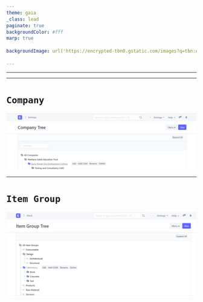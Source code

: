 ```yaml
---
theme: gaia
_class: lead
paginate: true
backgroundColor: #fff
marp: true

backgroundImage: url('https://encrypted-tbn0.gstatic.com/images?q=tbn:ANd9GcSKFcfc3lLfpbn8A5tdeEJ1htvfSaduvEn1Lg&usqp=CAU')

---
```

<!--
https://external-content.duckduckgo.com/iu/?u=https%3A%2F%2Ftse4.mm.bing.net%2Fth%3Fid%3DOIP.mYmv9Fjh8mJGHh5mvocmNQHaFj%26pid%3DApi&f=1

![bg left:40% 70%](https://marp.app/assets/marp.svg)

# **Marp**

Markdown Presentation Ecosystem

https://marp.app/ 
-->

---

<!--
# How to write slides

Split pages by horizontal ruler (`---`). It's very simple! :satisfied:
-->

---




# ```Company```

![bg :100% 90%](Company.png)

---

# ```Item Group```
![bg :100% 70%](ItemGroup.png)

<!--
```markdown

```
-->

